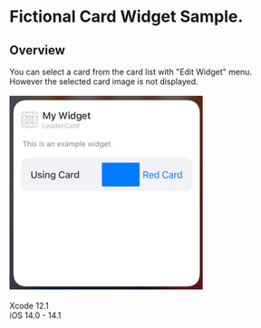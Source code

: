 # Fictional Card Widget Sample.

## Overview
You can select a card from the card list with "Edit Widget" menu.</br>
However the selected card image is not displayed.</br>
</br>
![Edit Widget](https://github.com/hackenbacker/FictionalCard/blob/main/Assets/SS18.56.32.png)</br>
</br>
Xcode 12.1</br>
iOS 14.0 - 14.1
